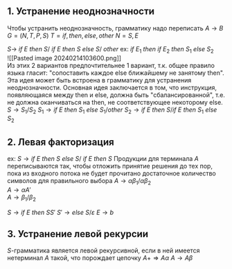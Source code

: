 ## 1. Устранение неоднозначности
Чтобы устранить неоднозначность, грамматику надо переписать
$A→B$  
$G=(N,T,P,S)$
$T={if,then,else,other}$
$N={S,E}$
  
$S →$ $if$ $E$ $then$ $S/$
 $if$ $E$ $then$ $S$ $else$ $S/$ $other$
 ex: $if$ $E_1$ $then$ $if$ $E_2$ $then$ $S_1$ $else$ $S_2$  
 ![[Pasted image 20240214103600.png]]  
 Из этих 2 вариантов предпочтительнее 1 вариант, т.к. общее правило языка гласит: "сопоставить каждое else ближайшему не занятому then". Эта идея может быть встроена в грамматику для устранения неоднозначности. Основная идея заключается в том, что инструкция, появляющаяся между then и else, должна быть "сбалансированной", т.е. не должна оканчиваться на then, не соответствующее некоторому else.  
 $S→S_1/S_2$
 $S_1→if$ $E$ $then$ $S_1$ $else$ $S_1/other$
 $S_2→if$ $E$ $then$ $S/if$ $E$ $then$ $S_1$ $else$ $S_2$
## 2. Левая факторизация
ex: $S → if$ $E$ $then$ $S$ $else$ $S/$
$if$ $E$ $then$ $S$
Продукции для терминала $A$ переписываются так, чтобы отложить принятие решения до тех пор, пока из входного потока не будет прочитано достаточное количество символов для правильного выбора
$A → αβ_1/αβ_2$  
$A → αA'$  
$A → β_1/β_2$  
  
$S → if$ $E$ $then$ $SS'$ 
$S'→else$ $S/ε$
$E→b$
## 3. Устранение левой рекурсии
$S$-грамматика является левой рекурсивной, если в ней имеется нетерминал $A$ такой, что порождает цепочку $A+⇒Aα$ 
$A→Aβ$ 
